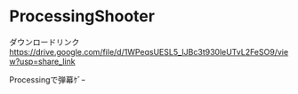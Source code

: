 # ProcessingShooter

ダウンロードリンク
https://drive.google.com/file/d/1WPeqsUESL5_IJBc3t930leUTvL2FeSO9/view?usp=share_link

Processingで弾幕ｹﾞｰ
